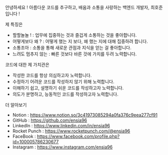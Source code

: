 안녕하세요 !
아름다운 코드를 추구하고, 배움과 소통을 사랑하는 백엔드 개발자, 최호준입니다 !

제 특징은
- 할할놀놀 ! : 업무에 집중하는 것과 즐겁게 소통하는 것을 좋아합니다. 
- 어떻게보다 왜 ? : 어떻게 했는 지 보다, 왜 했는 지에 대해 집중하려 합니다.
- 소통조아 : 소통을 통해 새로운 관점과 지식을 얻는 걸 좋아합니다.
- 느려도 멈추지 않는 : 빠른 것보다 바른 것에 가치를 두려 노력합니다.

코드에 대한 제 가치관은
- 작성한 코드를 항상 의심하고자 노력합니다.
- 수정하기 어려운 코드를 작성하지 않기 위해 노력합니다.
- 이해하기 쉽고, 설명하기 쉬운 코드를 작성하고자 노력합니다.
- 의도가 분명하고, 능동적인 코드를 작성하고자 노력합니다.

더 알아보기
- Notion : https://www.notion.so/3c41973085294a0fa376c9eea277cf91
- GitHub : https://github.com/ensia96
- LinkedIn : https://www.linkedin.com/in/ensia96
- Rocket Punch : https://www.rocketpunch.com/@ensia96
- FaceBook : https://www.facebook.com/profile.php?id=100005786230677
- Instagram : https://www.instagram.com/ensia96
